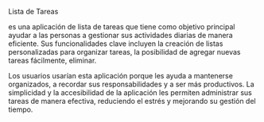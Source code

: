Lista de Tareas


es una aplicación de lista de tareas que tiene como objetivo principal ayudar a las personas a gestionar sus actividades diarias de manera eficiente. Sus funcionalidades clave incluyen la creación de listas personalizadas para organizar tareas, la posibilidad de agregar nuevas tareas fácilmente, eliminar.

Los usuarios usarían esta aplicación porque les ayuda a mantenerse organizados, a recordar sus responsabilidades y a ser más productivos. La simplicidad y la accesibilidad de la aplicación les permiten administrar sus tareas de manera efectiva, reduciendo el estrés y mejorando su gestión del tiempo.